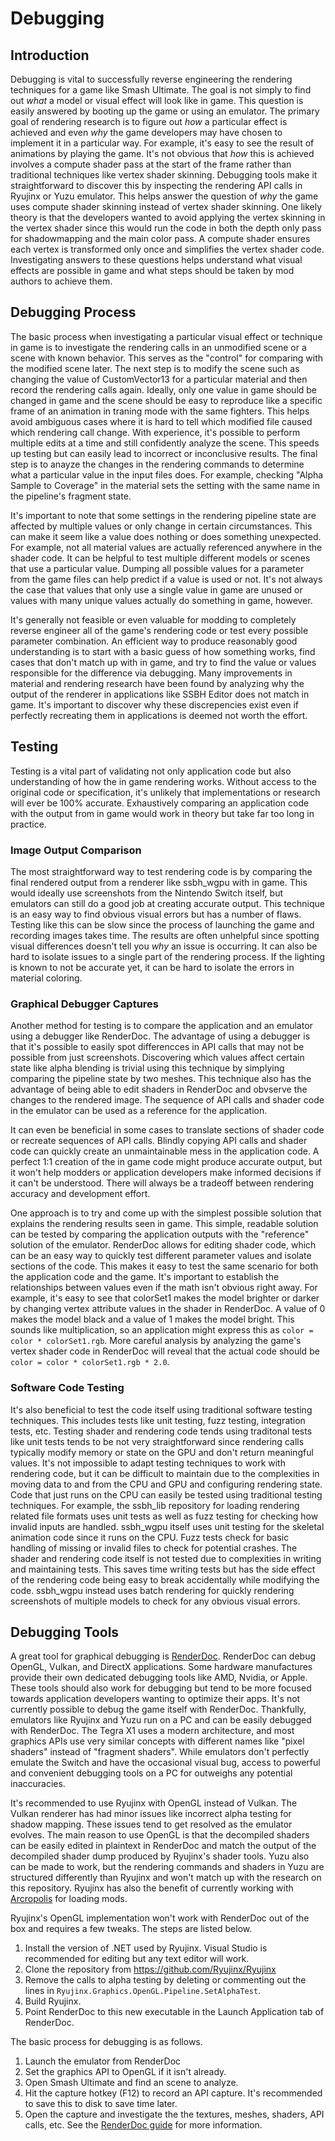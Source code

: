 # Debugging
## Introduction
Debugging is vital to successfully reverse engineering the rendering techniques for a game like Smash Ultimate. 
The goal is not simply to find out *what* a model or visual effect will look like in game. This question is easily answered by booting up the game or using an emulator.
The primary goal of rendering research is to figure out *how* a particular effect is achieved and even *why* the game developers may have chosen to implement it in a particular way.
For example, it's easy to see the result of animations by playing the game. It's not obvious that *how* this is achieved involves a compute shader pass at the start of the frame 
rather than traditional techniques like vertex shader skinning. Debugging tools make it straightforward to discover this by inspecting the rendering API calls in Ryujinx or Yuzu emulator.
This helps answer the question of *why* the game uses compute shader skinning instead of vertex shader skinning. One likely theory is that the developers wanted to avoid applying the vertex skinning in the 
vertex shader since this would run the code in both the depth only pass for shadowmapping and the main color pass. A compute shader ensures each vertex is transformed only once and simplifies 
the vertex shader code. Investigating answers to these questions helps understand what visual effects are possible in game and what steps should be taken by mod authors to achieve them.

## Debugging Process
The basic process when investigating a particular visual effect or technique in game is to investigate the rendering calls in an unmodified scene or a scene with known behavior. 
This serves as the "control" for comparing with the modified scene later. The next step is to modify the scene such as changing the value of CustomVector13 for a particular material 
and then record the rendering calls again. Ideally, only one value in game should be changed in game and the scene should be easy to reproduce like a specific frame of an animation 
in traning mode with the same fighters. This helps avoid ambiguous cases where it is hard to tell which modified file caused which rendering call change. With experience, it's possible to 
perform multiple edits at a time and still confidently analyze the scene. This speeds up testing but can easily lead to incorrect or inconclusive results. The final step is to anayze the changes in the 
rendering commands to determine what a particular value in the input files does. For example, checking "Alpha Sample to Coverage" in the material sets the setting with the same name 
in the pipeline's fragment state. 

It's important to note that some settings in the rendering pipeline state are affected by multiple values or only change in certain circumstances.
This can make it seem like a value does nothing or does something unexpected. For example, not all material values are actually referenced anywhere in the shader code. 
It can be helpful to test multiple different models or scenes that use a particular value. Dumping all possible values for a parameter from the game files can help predict if a value is used or not. 
It's not always the case that values that only use a single value in game are unused or values with many unique values actually do something in game, however. 

It's generally not feasible or even valuable for modding to completely reverse engineer all of the game's rendering code or test every possible parameter combination. 
An efficient way to produce reasonably good understanding is to start with a basic guess of how something works, find cases that don't match up with in game, and try to find 
the value or values responsible for the difference via debugging. Many improvements in material and rendering research have been found by analyzing why the output of the renderer 
in applications like SSBH Editor does not match in game. It's important to discover why these discrepencies exist even if perfectly recreating them in applications is deemed not worth the effort.

## Testing
Testing is a vital part of validating not only application code but also understanding of how the in game rendering works. Without access to the original code or specification, it's unlikely that 
implementations or research will ever be 100% accurate. Exhaustively comparing an application code with the output from in game would work in theory but take far too long in practice. 

### Image Output Comparison
The most straightforward way to test rendering code is by comparing the final rendered output from a renderer like ssbh_wgpu with in game. 
This would ideally use screenshots from the Nintendo Switch itself, but emulators can still do a good job at creating accurate output.
This technique is an easy way to find obvious visual errors but has a number of flaws. Testing like this can be slow since the process of launching the game and recording images takes time. 
The results are often unhelpful since spotting visual differences doesn't tell you *why* an issue is occurring. It can also be hard to isolate issues to a single part of the rendering process.
If the lighting is known to not be accurate yet, it can be hard to isolate the errors in material coloring.

### Graphical Debugger Captures
Another method for testing is to compare the application and an emulator using a debugger like RenderDoc. 
The advantage of using a debugger is that it's possible to easily spot differencces in API calls that may not be possible from just screenshots. 
Discovering which values affect certain state like alpha blending is trivial using this technique by simplying comparing the pipeline state by two meshes.
This technique also has the advantage of being able to edit shaders in RenderDoc and obvserve the changes to the rendered image. 
The sequence of API calls and shader code in the emulator can be used as a reference for the application. 

It can even be beneficial in some cases to translate sections of shader code or recreate sequences of API calls. Blindly copying API calls and shader code can quickly create an unmaintainable mess in the application code.
A perfect 1:1 creation of the in game code might produce accurate output, but it won't help modders or application developers make informed decisions if it can't be understood.
There will always be a tradeoff between rendering accuracy and development effort. 

One approach is to try and come up with the simplest possible solution that explains the 
rendering results seen in game. This simple, readable solution can be tested by comparing the application outputs with the "reference" solution of the emulator. RenderDoc allows for editing shader code, which can 
be an easy way to quickly test different parameter values and isolate sections of the code. This makes it easy to test the same scenario for both the application code and the game. 
It's important to establish the relationships between values even if the math isn't obvious right away. 
For example, it's easy to see that colorSet1 makes the model brighter or darker by changing vertex attribute values in the shader in RenderDoc. A value of 0 makes the model black and a value of 1 makes the model bright. 
This sounds like multiplication, so an application might express this as `color = color * colorSet1.rgb`. 
More careful analysis by analyzing the game's vertex shader code in RenderDoc will reveal that the actual code should be `color = color * colorSet1.rgb * 2.0`.

### Software Code Testing
It's also beneficial to test the code itself using traditional software testing techniques. This includes tests like unit testing, fuzz testing, integration tests, etc.
Testing shader and rendering code tends using traditonal tests like unit tests tends to be not very straightforward since rendering calls typically modify memory or state on the GPU and don't return meaningful values.
It's not impossible to adapt testing techniques to work with rendering code, but it can be difficult to maintain due to the complexities in moving data to and from the CPU and GPU and configuring rendering state.
Code that just runs on the CPU can easily be tested using traditional testing techniques. For example, the ssbh_lib repository for loading rendering related file formats uses unit tests 
as well as fuzz testing for checking how invalid inputs are handled. ssbh_wgpu itself uses unit testing for the skeletal animation code since it runs on the CPU. 
Fuzz tests check for basic handling of missing or invalid files to check for potential crashes. The shader and rendering code itself is not tested due to complexities in writing and maintaining tests. This saves time writing tests but has the side effect of 
the rendering code being easy to break accidentally while modifying the code. ssbh_wgpu instead uses batch rendering for quickly rendering screenshots of multiple models to check for any obvious visual errors.

## Debugging Tools
A great tool for graphical debugging is [RenderDoc](https://renderdoc.org/). RenderDoc can debug OpenGL, Vulkan, and DirectX applications. 
Some hardware manufactures provide their own dedicated debugging tools like AMD, Nvidia, or Apple. 
These tools should also work for debugging but tend to be more focused towards application developers wanting to optimize their apps.
It's not currently possible to debug the game itself with RenderDoc. Thankfully, emulators like Ryujinx and Yuzu run on a PC and can be easily debugged with RenderDoc. The Tegra X1 uses a modern architecture, and most graphics APIs use 
very similar concepts with different names like "pixel shaders" instead of "fragment shaders". While emulators don't perfectly emulate the Switch and have the occasional visual bug, access to 
powerful and convenient debugging tools on a PC for outweighs any potential inaccuracies. 

It's recommended to use Ryujinx with OpenGL instead of Vulkan. 
The Vulkan renderer has had minor issues like incorrect alpha testing for shadow mapping. These issues tend to get resolved as the emulator evolves. 
The main reason to use OpenGL is that the decompiled shaders can be easily edited in plaintext in RenderDoc and match the output of the decompiled shader dump produced by Ryujinx's shader tools.
Yuzu also can be made to work, but the rendering commands and shaders in Yuzu are structured differently than Ryujinx and won't match up with the research on this repository.
Ryujinx has also the benefit of currently working with [Arcropolis](https://github.com/Raytwo/ARCropolis) for loading mods.

Ryujinx's OpenGL implementation won't work with RenderDoc out of the box and requires a few tweaks. The steps are listed below.
1. Install the version of .NET used by Ryujinx. Visual Studio is recommended for editing but any text editor will work.
2. Clone the repository from https://github.com/Ryujinx/Ryujinx
3. Remove the calls to alpha testing by deleting or commenting out the lines in `Ryujinx.Graphics.OpenGL.Pipeline.SetAlphaTest`.
4. Build Ryujinx.
5. Point RenderDoc to this new executable in the Launch Application tab of RenderDoc.

The basic process for debugging is as follows.
1. Launch the emulator from RenderDoc
2. Set the graphics API to OpenGL if it isn't already.
3. Open Smash Ultimate and find an scene to analyze.
4. Hit the capture hotkey (F12) to record an API capture. It's recommended to save this to disk to save time later.
5. Open the capture and investigate the the textures, meshes, shaders, API calls, etc. See the [RenderDoc guide](https://renderdoc.org/docs/getting_started/quick_start.html) for more information. 
